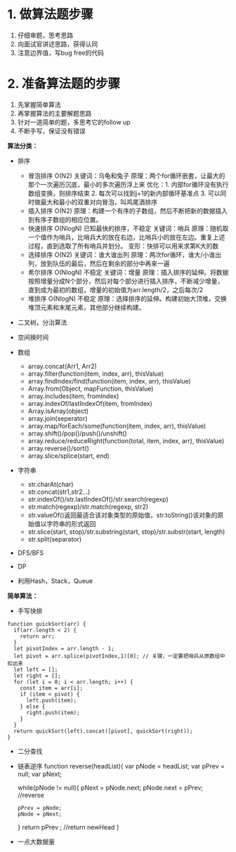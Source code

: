 # 1. 做算法题步骤
1. 仔细审题，思考思路
2. 向面试官讲述思路，获得认同
3. 注意边界值，写bug free的代码

# 2. 准备算法题的步骤
1. 先掌握简单算法
2. 再掌握算法的主要解题思路
3. 针对一道简单的题，多思考它的follow up
4. 不断手写，保证没有错误

**算法分类：**
* 排序
  * 冒泡排序 O(N2)
  关键词：乌龟和兔子
  原理：两个for循环嵌套，让最大的那个一次遍历沉底，最小的多次遍历浮上来
  优化：1. 内部for循环没有执行数组变换，则排序结束
       2. 每次可以找到j+1的新内部循环基准点
       3. 可以同时做最大和最小的双重对向冒泡，叫鸡尾酒排序
  * 插入排序 O(N2)
  原理：构建一个有序的子数组，然后不断把新的数据插入到有序子数组的相应位置。
  * 快速排序 O(NlogN) 已知最快的排序，不稳定
  关键词：哨兵
  原理：随机取一个值作为哨兵，比哨兵大的放在右边，比哨兵小的放在左边。重复上述过程，直到选取了所有哨兵并划分。
  变形：快排可以用来求第K大的数
  * 选择排序 O(N2)
  关键词：谁大谁出列
  原理：两次for循环，谁大/小谁出列，放到队伍的最后，然后在剩余的部分中再来一遍
  * 希尔排序 O(NlogN) 不稳定
  关键词：增量
  原理：插入排序的延伸。将数据按照增量分成N个部分，然后对每个部分进行插入排序，不断减少增量，直到成为最初的数组，增量的初始值为arr.length/2，之后每次/2
  * 堆排序 O(NlogN) 不稳定
  原理：选择排序的延伸。构建初始大顶堆，交换堆顶元素和末尾元素，其他部分继续构建。


* 二叉树，分治算法
* 空间换时间
* 数组
  * array.concat(Arr1, Arr2)
  * array.filter(function(item, index, arr), thisValue)
  * array.findIndex/find(function(item, index, arr), thisValue)
  * Array.from(Object, mapFunction, thisValue)
  * array.includes(item, fromIndex)
  * array.indexOf/lastIndexOf(item, fromIndex)
  * Array.isArray(object)
  * array.join(seperator)
  * array.map/forEach/some(function(item, index, arr), thisValue)
  * array.shift()/pop()/push()/unshift()
  * array.reduce/reduceRight(function(total, item, index, arr), thisValue)
  * array.reverse()/sort()
  * array.slice/splice(start, end)


* 字符串
  * str.charAt(char)
  * str.concat(str1,str2...)
  * str.indexOf()/str.lastIndexOf()/str.search(regexp)
  * str.match(regexp)/str.match(regexp, str2)
  * str.valueOf()返回最适合该对象类型的原始值，str.toString()该对象的原始值以字符串的形式返回
  * str.slice(start, stop)/str.substring(start, stop)/str.substr(start, length)
  * str.split(separator)
* DFS/BFS
* DP
* 利用Hash，Stack，Queue

**简单算法：**
* 手写快排
```
function quickSort(arr) {
  if(arr.length < 2) {
    return arr;
  }
  let pivotIndex = arr.length - 1; 
  let pivot = arr.splice(pivotIndex,1)[0]; // 关键，一定要把哨兵从原数组中扣出来
  let left = [];
  let right = [];
  for (let i = 0; i < arr.length; i++) {
    const item = arr[i];
    if (item < pivot) {
      left.push(item);
    } else {
      right.push(item);
    }
  }
  return quickSort(left).concat([pivot], quickSort(right));
}
```
* 二分查找
* 链表逆序
function reverse(headList){
  var pNode = headList;
  var pPrev = null;
  var pNext;

  while(pNode != null){
      pNext = pNode.next;
      pNode.next = pPrev; //reverse

      pPrev = pNode;
      pNode = pNext;
  }
  return pPrev ;  //return newHead
}
* 一点大数据量